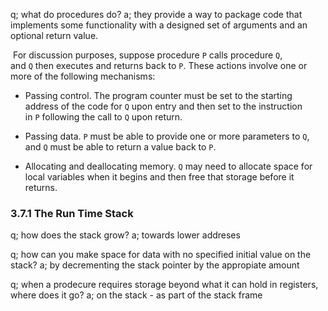 q; what do procedures do?
a; they provide a way to package code that implements some functionality with a designed set of arguments and an optional return value.

 For discussion purposes, suppose procedure `P` calls procedure `Q`, and `Q` then executes and returns back to `P`. These actions involve one or more of the following mechanisms:

-   Passing control. The program counter must be set to the starting address of the code for `Q` upon entry and then set to the instruction in `P` following the call to `Q` upon return.
    
-   Passing data. `P` must be able to provide one or more parameters to `Q`, and `Q` must be able to return a value back to `P`.
    
-   Allocating and deallocating memory. `Q` may need to allocate space for local variables when it begins and then free that storage before it returns.

### 3.7.1 The Run Time Stack
q; how does the stack grow?
a; towards lower addreses 

q; how can you make space for data with no specified initial value on the stack?
a; by decrementing the stack pointer by the appropiate amount

q; when a prodecure requires storage beyond what it can hold in registers, where does it go?
a; on the stack - as part of the stack frame

